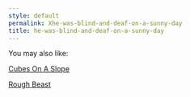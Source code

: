 ```yaml
---
style: default
permalink: Xhe-was-blind-and-deaf-on-a-sunny-day
title: he-was-blind-and-deaf-on-a-sunny-day
---
```

You may also like:

[Cubes On A Slope](http://scp-wiki.net/cubes-on-a-slope)

[Rough Beast](http://scp-wiki.net/rough-beast)
